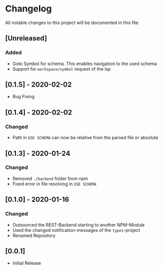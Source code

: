 # Changelog

All notable changes to this project will be documented in this file.

## [Unreleased]

### Added

- Goto Symbol for schema. This enables navigation to the used schema
- Support for `workspace/symbol` request of the lsp

## [0.1.5] - 2020-02-02

- Bug Fixing

## [0.1.4] - 2020-02-02

### Changed

- Path in `USE SCHEMA` can now be relative from the parsed file or absolute

## [0.1.3] - 2020-01-24

### Changed

- Removed `./backend` folder from npm
- Fixed error in file resolving in `USE SCHEMA`

## [0.1.0] - 2020-01-16

### Changed

- Outsourced the REST-Backend starting to another NPM-Module
- Used the changed notification-messages of the `types`-project
- Renamed Repository

## [0.0.1]

- Initial Release
